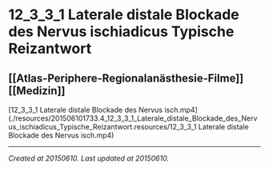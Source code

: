 # 12_3_3_1 Laterale distale Blockade des Nervus ischiadicus Typische Reizantwort
 [[Atlas-Periphere-Regionalanästhesie-Filme]] [[Medizin]] 
---



[12\_3\_3\_1 Laterale distale Blockade des Nervus isch.mp4](./resources/201506101733.4_12_3_3_1_Laterale_distale_Blockade_des_Nervus_ischiadicus_Typische_Reizantwort.resources/12_3_3_1 Laterale distale Blockade des Nervus isch.mp4)

---

_Created at 20150610._
_Last updated at 20150610._



